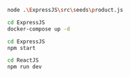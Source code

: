 ```bash
node .\ExpressJS\src\seeds\product.js
```

```bash
cd ExpressJS
docker-compose up -d
```

```bash
cd ExpressJS
npm start
```

```bash
cd ReactJS
npm run dev
```
